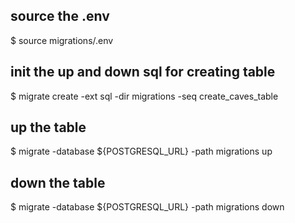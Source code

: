 ## source the .env
$ source migrations/.env

## init the up and down sql for creating table
$ migrate create -ext sql -dir migrations -seq create_caves_table

## up the table
$ migrate -database ${POSTGRESQL_URL} -path migrations up

## down the table
$ migrate -database ${POSTGRESQL_URL} -path migrations down